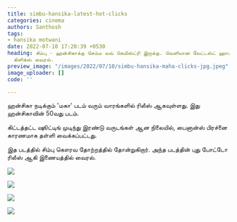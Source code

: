 ```yaml
---
title: simbu-hansika-latest-hot-clicks
categories: cinema
authors: Santhosh
tags:
- hansika motwani
date: 2022-07-10 17:20:39 +0530
heading: சிம்பு - ஹன்சிகாக்கு செம்ம லவ் கெமிஸ்ட்ரி இருக்கு. வெளியான லேட்டஸ்ட் ஹாட்
  கிளிக்ஸ் வைரல்.
preview_image: "/images/2022/07/10/simbu-hansika-maha-clicks-jpg.jpeg"
image_uploader: []
code: ''

---
```


ஹன்சிகா நடிக்கும் 'மகா' படம் வரும் வாரங்களில் ரிலீஸ் ஆகவுள்ளது. இது ஹன்சிகாவின் 50வது படம்.

கிட்டத்தட்ட ஷூட்டிங் முடிந்து இரண்டு வருடங்கள் ஆன நிலையில், பைனான்ஸ் பிரச்னை காரணமாக தள்ளி வைக்கப்பட்டது.

இத படத்தில் சிம்பு கௌரவ தோற்றத்தில் தோன்றுகிறார். அந்த படத்தின் புது போட்டோ ரிலீஸ் ஆகி இணையத்தில் வைரல்.

![](/images/2022/07/10/simbu-hansika-maha-1-jpg.jpeg)

![](/images/2022/07/10/simbu-hansika-maha-4-jpg.jpeg)

![](/images/2022/07/10/simbu-hansika-maha-3-jpg.jpeg)

![](/images/2022/07/10/simbu-hansika-maha-2-jpg.jpeg)
